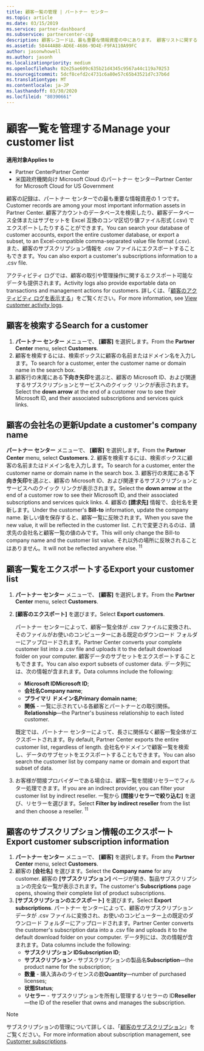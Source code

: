 ```yaml
---
title: 顧客一覧の管理 | パートナー センター
ms.topic: article
ms.date: 03/15/2019
ms.service: partner-dashboard
ms.subservice: partnercenter-csp
description: 顧客レコードは、最も重要な情報資産の中にあります。 顧客リストに関する情報を表示、検索、更新、およびエクスポートする方法について説明します。
ms.assetid: 58444AB8-AD6E-4686-9D4E-F9FA110A99FC
author: jasonwhowell
ms.author: jasonh
ms.localizationpriority: medium
ms.openlocfilehash: 02e25ae609c635b21d4345c9567a44c119a70253
ms.sourcegitcommit: 5dcf8cefd2c4731c6a80e57c65b43521d7c37b6d
ms.translationtype: MT
ms.contentlocale: ja-JP
ms.lasthandoff: 03/30/2020
ms.locfileid: "80390661"
---
```

# <a name="manage-your-customer-list"></a><span data-ttu-id="b2985-104">顧客一覧を管理する</span><span class="sxs-lookup"><span data-stu-id="b2985-104">Manage your customer list</span></span>

<span data-ttu-id="b2985-105">**適用対象**</span><span class="sxs-lookup"><span data-stu-id="b2985-105">**Applies to**</span></span>

-  <span data-ttu-id="b2985-106">Partner Center</span><span class="sxs-lookup"><span data-stu-id="b2985-106">Partner Center</span></span>
-  <span data-ttu-id="b2985-107">米国政府機関向け Microsoft Cloud のパートナー センター</span><span class="sxs-lookup"><span data-stu-id="b2985-107">Partner Center for Microsoft Cloud for US Government</span></span>


<span data-ttu-id="b2985-108">顧客の記録は、パートナー センターでの最も重要な情報資産の 1 つです。</span><span class="sxs-lookup"><span data-stu-id="b2985-108">Customer records are among your most important information assets in Partner Center.</span></span> <span data-ttu-id="b2985-109">顧客アカウントのデータベースを検索したり、顧客データベース全体またはサブセットを Excel 互換のコンマ区切り値ファイル形式 (.csv) でエクスポートしたりすることができます。</span><span class="sxs-lookup"><span data-stu-id="b2985-109">You can search your database of customer accounts, export the entire customer database, or export a subset, to an Excel-compatible comma-separated value file format (.csv).</span></span> <span data-ttu-id="b2985-110">また、顧客のサブスクリプション情報を .csv ファイルにエクスポートすることもできます。</span><span class="sxs-lookup"><span data-stu-id="b2985-110">You can also export a customer's subscriptions information to a .csv file.</span></span>

<span data-ttu-id="b2985-111">アクティビティ ログでは、顧客の取引や管理操作に関するエクスポート可能なデータも提供されます。</span><span class="sxs-lookup"><span data-stu-id="b2985-111">Activity logs also provide exportable data on transactions and management actions for customers.</span></span> <span data-ttu-id="b2985-112">詳しくは、「[顧客のアクティビティ ログを表示する](activity-logs.md)」をご覧ください。</span><span class="sxs-lookup"><span data-stu-id="b2985-112">For more information, see [View customer activity logs](activity-logs.md).</span></span>


## <a name="search-for-a-customer"></a><span data-ttu-id="b2985-113">顧客を検索する</span><span class="sxs-lookup"><span data-stu-id="b2985-113">Search for a customer</span></span>

1.  <span data-ttu-id="b2985-114">**パートナー センター** メニューで、 **[顧客]** を選択します。</span><span class="sxs-lookup"><span data-stu-id="b2985-114">From the **Partner Center** menu, select **Customers**.</span></span>
2.  <span data-ttu-id="b2985-115">顧客を検索するには、検索ボックスに顧客の名前またはドメイン名を入力します。</span><span class="sxs-lookup"><span data-stu-id="b2985-115">To search for a customer, enter the customer name or domain name in the search box.</span></span>
3.  <span data-ttu-id="b2985-116">顧客行の末尾にある**下向き矢印**を選ぶと、顧客の Microsoft ID、および関連するサブスクリプションとサービスへのクイック リンクが表示されます。</span><span class="sxs-lookup"><span data-stu-id="b2985-116">Select the **down arrow** at the end of a customer row to see their Microsoft ID, and their associated subscriptions and services quick links.</span></span>

## <a name="update-a-customers-company-name"></a><span data-ttu-id="b2985-117">顧客の会社名の更新</span><span class="sxs-lookup"><span data-stu-id="b2985-117">Update a customer's company name</span></span>

<span data-ttu-id="b2985-118">**パートナー センター** メニューで、 **[顧客]** を選択します。</span><span class="sxs-lookup"><span data-stu-id="b2985-118">From the **Partner Center** menu, select **Customers**.</span></span>
2.  <span data-ttu-id="b2985-119">顧客を検索するには、検索ボックスに顧客の名前またはドメイン名を入力します。</span><span class="sxs-lookup"><span data-stu-id="b2985-119">To search for a customer, enter the customer name or domain name in the search box.</span></span>
3.  <span data-ttu-id="b2985-120">顧客行の末尾にある**下向き矢印**を選ぶと、顧客の Microsoft ID、および関連するサブスクリプションとサービスへのクイック リンクが表示されます。</span><span class="sxs-lookup"><span data-stu-id="b2985-120">Select the **down arrow** at the end of a customer row to see their Microsoft ID, and their associated subscriptions and services quick links.</span></span>
4.  <span data-ttu-id="b2985-121">顧客の **[請求先]** 情報で、会社名を更新します。</span><span class="sxs-lookup"><span data-stu-id="b2985-121">Under the customer's **Bill-to** information, update the company name.</span></span> <span data-ttu-id="b2985-122">新しい値を保存すると、顧客一覧に反映されます。</span><span class="sxs-lookup"><span data-stu-id="b2985-122">When you save the new value, it will be reflected in the customer list.</span></span> <span data-ttu-id="b2985-123">これで変更されるのは、請求先の会社名と顧客一覧の値のみです。</span><span class="sxs-lookup"><span data-stu-id="b2985-123">This will only change the Bill-to company name and the customer list value.</span></span> <span data-ttu-id="b2985-124">それ以外の場所に反映されることはありません。</span><span class="sxs-lookup"><span data-stu-id="b2985-124">It will not be reflected anywhere else.</span></span>
<span data-ttu-id="b2985-125"><sup>1</sup></span><span class="sxs-lookup"><span data-stu-id="b2985-125"><sup>1</sup></span></span>
## <a name="export-your-customer-list"></a><span data-ttu-id="b2985-126">顧客一覧をエクスポートする</span><span class="sxs-lookup"><span data-stu-id="b2985-126">Export your customer list</span></span>

1.  <span data-ttu-id="b2985-127">**パートナー センター** メニューで、 **[顧客]** を選択します。</span><span class="sxs-lookup"><span data-stu-id="b2985-127">From the **Partner Center** menu, select **Customers**.</span></span>
2.  <span data-ttu-id="b2985-128">**[顧客のエクスポート]** を選びます。</span><span class="sxs-lookup"><span data-stu-id="b2985-128">Select **Export customers**.</span></span>

    <span data-ttu-id="b2985-129">パートナー センターによって、顧客一覧全体が .csv ファイルに変換され、そのファイルがお使いのコンピューターにある既定のダウンロード フォルダーにアップロードされます。</span><span class="sxs-lookup"><span data-stu-id="b2985-129">Partner Center converts your complete customer list into a .csv file and uploads it to the default download folder on your computer.</span></span> <span data-ttu-id="b2985-130">顧客データのサブセットをエクスポートすることもできます。</span><span class="sxs-lookup"><span data-stu-id="b2985-130">You can also export subsets of customer data.</span></span> <span data-ttu-id="b2985-131">データ列には、次の情報が含まれます。</span><span class="sxs-lookup"><span data-stu-id="b2985-131">Data columns include the following:</span></span>

    -   <span data-ttu-id="b2985-132">**Microsoft ID**</span><span class="sxs-lookup"><span data-stu-id="b2985-132">**Microsoft ID**;</span></span>
    -   <span data-ttu-id="b2985-133">**会社名**</span><span class="sxs-lookup"><span data-stu-id="b2985-133">**Company name**;</span></span>
    -   <span data-ttu-id="b2985-134">**プライマリ ドメイン名**</span><span class="sxs-lookup"><span data-stu-id="b2985-134">**Primary domain name**;</span></span>
    -   <span data-ttu-id="b2985-135">**関係** - 一覧に示されている各顧客とパートナーとの取引関係。</span><span class="sxs-lookup"><span data-stu-id="b2985-135">**Relationship**—the Partner's business relationship to each listed customer.</span></span>

    <span data-ttu-id="b2985-136">既定では、パートナー センターによって、長さに関係なく顧客一覧全体がエクスポートされます。</span><span class="sxs-lookup"><span data-stu-id="b2985-136">By default, Partner Center exports the entire customer list, regardless of length.</span></span> <span data-ttu-id="b2985-137">会社名やドメインで顧客一覧を検索し、データのサブセットをエクスポートすることもできます。</span><span class="sxs-lookup"><span data-stu-id="b2985-137">You can also search the customer list by company name or domain and export that subset of data.</span></span>

3.  <span data-ttu-id="b2985-138">お客様が間接プロバイダーである場合は、顧客一覧を間接リセラーでフィルター処理できます。</span><span class="sxs-lookup"><span data-stu-id="b2985-138">If you are an indirect provider, you can filter your customer list by indirect reseller.</span></span> <span data-ttu-id="b2985-139">一覧から **[間接リセラーで絞り込む]** を選び、リセラーを選びます。</span><span class="sxs-lookup"><span data-stu-id="b2985-139">Select **Filter by indirect reseller** from the list and then choose a reseller.</span></span>
<span data-ttu-id="b2985-140"><sup>1</sup></span><span class="sxs-lookup"><span data-stu-id="b2985-140"><sup>1</sup></span></span>

## <a name="export-customer-subscription-information"></a><span data-ttu-id="b2985-141">顧客のサブスクリプション情報のエクスポート</span><span class="sxs-lookup"><span data-stu-id="b2985-141">Export customer subscription information</span></span>

1.  <span data-ttu-id="b2985-142">**パートナー センター** メニューで、 **[顧客]** を選択します。</span><span class="sxs-lookup"><span data-stu-id="b2985-142">From the **Partner Center** menu, select **Customers**.</span></span>
2.  <span data-ttu-id="b2985-143">顧客の **[会社名]** を選びます。</span><span class="sxs-lookup"><span data-stu-id="b2985-143">Select the **Company name** for any customer.</span></span> <span data-ttu-id="b2985-144">顧客の **[サブスクリプション]** ページが開き、製品サブスクリプションの完全な一覧が表示されます。</span><span class="sxs-lookup"><span data-stu-id="b2985-144">The customer's **Subscriptions** page opens, showing their complete list of product subscriptions.</span></span>
3.  <span data-ttu-id="b2985-145">**[サブスクリプションのエクスポート]** を選びます。</span><span class="sxs-lookup"><span data-stu-id="b2985-145">Select **Export subscriptions**.</span></span> <span data-ttu-id="b2985-146">パートナー センターによって、顧客のサブスクリプション データが .csv ファイルに変換され、お使いのコンピューター上の既定のダウンロード フォルダーにアップロードされます。</span><span class="sxs-lookup"><span data-stu-id="b2985-146">Partner Center converts the customer's subscription data into a .csv file and uploads it to the default download folder on your computer.</span></span> <span data-ttu-id="b2985-147">データ列には、次の情報が含まれます。</span><span class="sxs-lookup"><span data-stu-id="b2985-147">Data columns include the following:</span></span>
    -   <span data-ttu-id="b2985-148">**サブスクリプション ID**</span><span class="sxs-lookup"><span data-stu-id="b2985-148">**Subscription ID**;</span></span>
    -   <span data-ttu-id="b2985-149">**サブスクリプション** - サブスクリプションの製品名</span><span class="sxs-lookup"><span data-stu-id="b2985-149">**Subscription**—the product name for the subscription;</span></span>
    -   <span data-ttu-id="b2985-150">**数量** - 購入済みのライセンスの数</span><span class="sxs-lookup"><span data-stu-id="b2985-150">**Quantity**—number of purchased licenses;</span></span>
    -   <span data-ttu-id="b2985-151">**状態**</span><span class="sxs-lookup"><span data-stu-id="b2985-151">**Status**;</span></span>
    -   <span data-ttu-id="b2985-152">**リセラー** - サブスクリプションを所有し管理するリセラーの ID</span><span class="sxs-lookup"><span data-stu-id="b2985-152">**Reseller**—the ID of the reseller that owns and manages the subscription.</span></span>

> [!NOTE]  
> <span data-ttu-id="b2985-153">サブスクリプションの管理について詳しくは、「[顧客のサブスクリプション](customer-subscriptions.md)」をご覧ください。</span><span class="sxs-lookup"><span data-stu-id="b2985-153">For more information about subscription management, see [Customer subscriptions](customer-subscriptions.md).</span></span>

     

 

 



